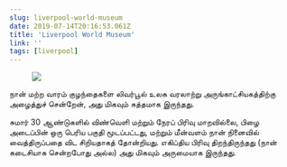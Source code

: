 ```yaml
---
slug: liverpool-world-museum
date: 2019-07-14T20:16:53.061Z
title: 'Liverpool World Museum'
link: ''
tags: [liverpool]
---
```


<figure><img src="/images/2019-07-14-liverpool-world-museum-0.jpeg"></figure>

நான் மற்ற வாரம் குழந்தைகளை லிவர்பூல் உலக வரலாற்று அருங்காட்சியகத்திற்கு அழைத்துச் சென்றேன், அது மிகவும் சுத்தமாக இருந்தது.

சுமார் 30 ஆண்டுகளில் விண்வெளி மற்றும் நேரப் பிரிவு மாறவில்லை, பிழை அடைப்பின் ஒரு பெரிய பகுதி மூடப்பட்டது, மற்றும் மீன்வளம் நான் நினைவில் வைத்திருப்பதை விட சிறியதாகத் தோன்றியது. எகிப்திய பிரிவு திறந்திருந்தது (நான் கடைசியாக சென்றபோது அல்ல) அது மிகவும் அருமையாக இருந்தது.
